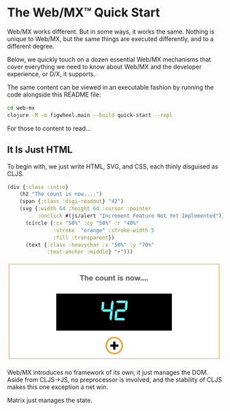 # The Web/MX&trade; Quick Start
Web/MX works different. But in some ways, it works the same. Nothing is unique to Web/MX, but the same things are executed differently, and to a different degree.

Below, we quickly touch on a dozen essential Web/MX mechanisms that cover everything we need to know about Web/MX and the developer experience, or D/X, it supports.

The same content can be viewed in an executable fashion by running the code alongside this README file:
```bash
cd web-mx
clojure -M -m figwheel.main --build quick-start --repl
```
For those to content to read...
## It Is Just HTML
To begin with, we just write HTML, SVG, and CSS, each thinly disguised as CLJS.
```clojure
(div {:class :intro}
    (h2 "The count is now....")
    (span {:class :digi-readout} "42")
    (svg {:width 64 :height 64 :cursor :pointer
          :onclick #(js/alert "Increment Feature Not Yet Implemented")}
      (circle {:cx "50%" :cy "50%" :r "40%"
               :stroke  "orange" :stroke-width 5
               :fill :transparent})
      (text {:class :heavychar :x "50%" :y "70%"
             :text-anchor :middle} "+")))
```
![It's Just HTML](src/tiltontec/example/quick_start/image/just-html.png)

Web/MX introduces no framework of its own, it just manages the DOM. Aside from CLJS->JS, no preprocessor is involved, and the stability of CLJS makes this one exception a net win.

Matrix just manages the state.